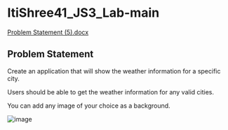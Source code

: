 # ItiShree41_JS3_Lab-main
[Problem Statement (5).docx](https://github.com/user-attachments/files/16325521/Problem.Statement.5.docx)



<h2><b></b>Problem Statement</b></h2>

Create an application that will show the weather information for a specific city.

Users should be able to get the weather information for any valid cities.

You can add any image of your choice as a background.

![image](https://github.com/user-attachments/assets/af420ccb-42c0-4a8e-a7a9-e2fc4565e4ba)

